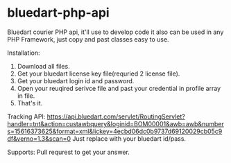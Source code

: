 # bluedart-php-api
Bluedart courier PHP api, it'll use to develop code it also can be used in any PHP Framework, just copy and past classes easy to use.


Installation:
1. Download all files.
2. Get your bluedart license key file(requried 2 license file).
3. Get your bluedart login id and password.
4. Open your reuqired serivce file and past your credential in profile array in file.
5. That's it.

Tracking API:
https://api.bluedart.com/servlet/RoutingServlet?handler=tnt&action=custawbquery&loginid=BOM00001&awb=awb&numbers=15616373625&format=xml&lickey=4ecbd06dc0b9737d69120029cb05c9df&verno=1.3&scan=0
Just replace with your bluedart id/pass.


Supports:
Pull requrest to get your answer.
